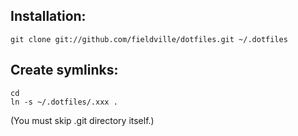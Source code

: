 ## Installation:

```
git clone git://github.com/fieldville/dotfiles.git ~/.dotfiles
```

## Create symlinks:

```
cd
ln -s ~/.dotfiles/.xxx .
```
(You must skip .git directory itself.)

